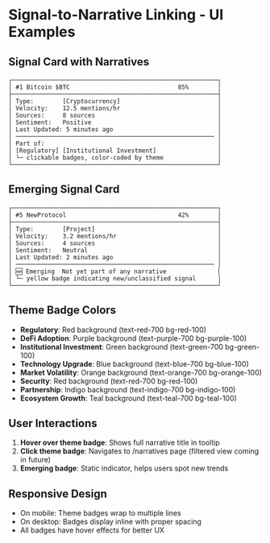 # Signal-to-Narrative Linking - UI Examples

## Signal Card with Narratives

```
┌─────────────────────────────────────────────────────────┐
│ #1 Bitcoin $BTC                              85%        │
├─────────────────────────────────────────────────────────┤
│ Type:        [Cryptocurrency]                           │
│ Velocity:    12.5 mentions/hr                           │
│ Sources:     8 sources                                  │
│ Sentiment:   Positive                                   │
│ Last Updated: 5 minutes ago                             │
│ ─────────────────────────────────────────────────────── │
│ Part of:                                                │
│ [Regulatory] [Institutional Investment]                 │
│ └─ clickable badges, color-coded by theme               │
└─────────────────────────────────────────────────────────┘
```

## Emerging Signal Card

```
┌─────────────────────────────────────────────────────────┐
│ #5 NewProtocol                               42%        │
├─────────────────────────────────────────────────────────┤
│ Type:        [Project]                                  │
│ Velocity:    3.2 mentions/hr                            │
│ Sources:     4 sources                                  │
│ Sentiment:   Neutral                                    │
│ Last Updated: 2 minutes ago                             │
│ ─────────────────────────────────────────────────────── │
│ 🆕 Emerging  Not yet part of any narrative              │
│ └─ yellow badge indicating new/unclassified signal      │
└─────────────────────────────────────────────────────────┘
```

## Theme Badge Colors

- **Regulatory**: Red background (text-red-700 bg-red-100)
- **DeFi Adoption**: Purple background (text-purple-700 bg-purple-100)
- **Institutional Investment**: Green background (text-green-700 bg-green-100)
- **Technology Upgrade**: Blue background (text-blue-700 bg-blue-100)
- **Market Volatility**: Orange background (text-orange-700 bg-orange-100)
- **Security**: Red background (text-red-700 bg-red-100)
- **Partnership**: Indigo background (text-indigo-700 bg-indigo-100)
- **Ecosystem Growth**: Teal background (text-teal-700 bg-teal-100)

## User Interactions

1. **Hover over theme badge**: Shows full narrative title in tooltip
2. **Click theme badge**: Navigates to /narratives page (filtered view coming in future)
3. **Emerging badge**: Static indicator, helps users spot new trends

## Responsive Design

- On mobile: Theme badges wrap to multiple lines
- On desktop: Badges display inline with proper spacing
- All badges have hover effects for better UX
